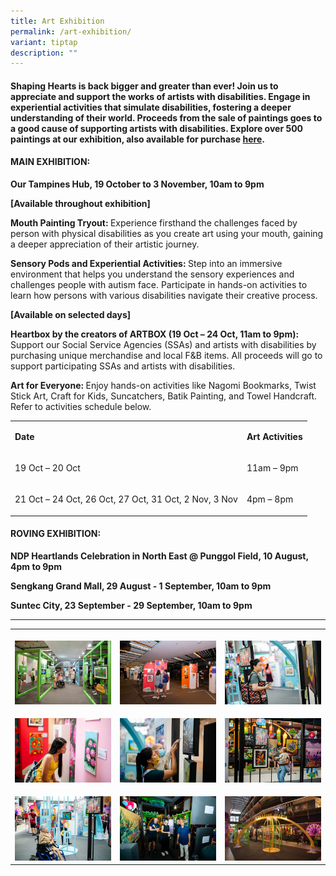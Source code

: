 ```yaml
---
title: Art Exhibition
permalink: /art-exhibition/
variant: tiptap
description: ""
---
```

<h4><strong>Shaping Hearts is back bigger and greater than ever!</strong> Join us to appreciate and support the works of artists with disabilities. Engage in experiential activities that simulate disabilities, fostering a deeper understanding of their world. Proceeds from the sale of paintings goes to a good cause of supporting artists with disabilities.<strong> </strong>Explore over 500 paintings at our exhibition, also available for purchase <a href="https://shop.shapinghearts.sg/" rel="noopener nofollow" target="_blank">here</a>.</h4>
<h4><strong>MAIN EXHIBITION:</strong></h4>
<p><strong>Our Tampines Hub, 19 October to 3 November, 10am to 9pm</strong>
</p>
<p><strong>[Available throughout exhibition]</strong>
</p>
<p><strong>Mouth Painting Tryout: </strong>Experience firsthand the challenges
faced by person with physical disabilities as you create art using your
mouth, gaining a deeper appreciation of their artistic journey.</p>
<p><strong>Sensory Pods and Experiential Activities: </strong>Step into an
immersive environment that helps you understand the sensory experiences
and challenges people with autism face. Participate in hands-on activities
to learn how persons with various disabilities navigate their creative
process.</p>
<p><strong>[Available on selected days]</strong>
</p>
<p><strong>Heartbox by the creators of ARTBOX (19 Oct – 24 Oct, 11am to 9pm): </strong>Support
our Social Service Agencies (SSAs) and artists with disabilities by purchasing
unique merchandise and local F&amp;B items. All proceeds will go to support
participating SSAs and artists with disabilities.</p>
<p><strong>Art for Everyone: </strong>Enjoy hands-on activities like Nagomi
Bookmarks, Twist Stick Art, Craft for Kids, Suncatchers, Batik Painting,
and Towel Handcraft. Refer to activities schedule below.</p>
<table style="minWidth: 50px">
<colgroup>
<col>
<col>
</colgroup>
<tbody>
<tr>
<td rowspan="1" colspan="1">
<p><strong>Date</strong>
</p>
</td>
<td rowspan="1" colspan="1">
<p><strong>Art Activities</strong>
</p>
</td>
</tr>
<tr>
<td rowspan="1" colspan="1">
<p>19 Oct – 20 Oct</p>
</td>
<td rowspan="1" colspan="1">
<p>11am – 9pm</p>
</td>
</tr>
<tr>
<td rowspan="1" colspan="1">
<p>21 Oct – 24 Oct, 26 Oct, 27 Oct, 31 Oct, 2 Nov, 3 Nov</p>
</td>
<td rowspan="1" colspan="1">
<p>4pm – 8pm</p>
</td>
</tr>
</tbody>
</table>
<p></p>
<h4><strong>ROVING EXHIBITION:</strong></h4>
<p><strong>NDP Heartlands Celebration in North East @ Punggol Field, 10 August, 4pm to 9pm</strong>
</p>
<p><strong>Sengkang Grand Mall, 29 August - 1 September, 10am to 9pm</strong>
</p>
<p><strong>Suntec City, 23 September - 29 September, 10am to 9pm</strong>
</p>
<p></p>
<hr>
<p></p>
<table style="minWidth: 75px">
<colgroup>
<col>
<col>
<col>
</colgroup>
<tbody>
<tr>
<th rowspan="1" colspan="1">
<p></p>
<div class="isomer-image-wrapper">
<img style="width: 100%" height="auto" width="100%" alt="" src="/images/AE1.jpg">
</div>
</th>
<th rowspan="1" colspan="1">
<p></p>
<div class="isomer-image-wrapper">
<img style="width: 100%" height="auto" width="100%" alt="" src="/images/AE2.jpg">
</div>
</th>
<th rowspan="1" colspan="1">
<p></p>
<div class="isomer-image-wrapper">
<img style="width: 100%" height="auto" width="100%" alt="" src="/images/AE3.jpg">
</div>
</th>
</tr>
<tr>
<td rowspan="1" colspan="1">
<p></p>
<div class="isomer-image-wrapper">
<img style="width: 100%" height="auto" width="100%" alt="" src="/images/AE4.jpg">
</div>
</td>
<td rowspan="1" colspan="1">
<p></p>
<div class="isomer-image-wrapper">
<img style="width: 100%" height="auto" width="100%" alt="" src="/images/AE5.jpg">
</div>
</td>
<td rowspan="1" colspan="1">
<p></p>
<div class="isomer-image-wrapper">
<img style="width: 100%" height="auto" width="100%" alt="" src="/images/AE6.jpg">
</div>
</td>
</tr>
<tr>
<td rowspan="1" colspan="1">
<p></p>
<div class="isomer-image-wrapper">
<img style="width: 100%" height="auto" width="100%" alt="" src="/images/AE7.jpg">
</div>
</td>
<td rowspan="1" colspan="1">
<p></p>
<div class="isomer-image-wrapper">
<img style="width: 100%" height="auto" width="100%" alt="" src="/images/AE8.jpg">
</div>
</td>
<td rowspan="1" colspan="1">
<p></p>
<div class="isomer-image-wrapper">
<img style="width: 100%" height="auto" width="100%" alt="" src="/images/AE9.jpg">
</div>
</td>
</tr>
</tbody>
</table>
<p></p>